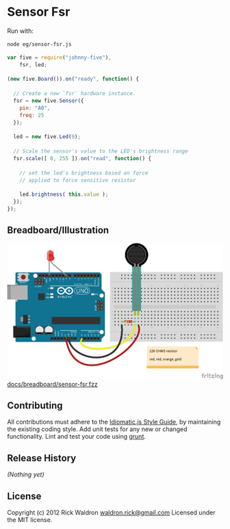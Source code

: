 # Sensor Fsr

Run with:
```bash
node eg/sensor-fsr.js
```


```javascript
var five = require("johnny-five"),
    fsr, led;

(new five.Board()).on("ready", function() {

  // Create a new `fsr` hardware instance.
  fsr = new five.Sensor({
    pin: "A0",
    freq: 25
  });

  led = new five.Led(9);

  // Scale the sensor's value to the LED's brightness range
  fsr.scale([ 0, 255 ]).on("read", function() {

    // set the led's brightness based on force
    // applied to force sensitive resistor

    led.brightness( this.value );
  });
});

```


## Breadboard/Illustration


![docs/breadboard/sensor-fsr.png](breadboard/sensor-fsr.png)
[docs/breadboard/sensor-fsr.fzz](breadboard/sensor-fsr.fzz)









## Contributing
All contributions must adhere to the [Idiomatic.js Style Guide](https://github.com/rwldrn/idiomatic.js),
by maintaining the existing coding style. Add unit tests for any new or changed functionality. Lint and test your code using [grunt](https://github.com/cowboy/grunt).

## Release History
_(Nothing yet)_

## License
Copyright (c) 2012 Rick Waldron <waldron.rick@gmail.com>
Licensed under the MIT license.
